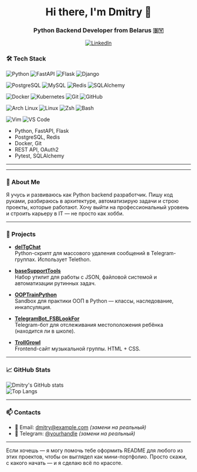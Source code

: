 <div align="center">
  <h1>Hi there, I'm Dmitry 👋</h1>
  <h3>Python Backend Developer from Belarus 🇧🇾</h3>

  <a href="https://www.linkedin.com/in/dmitry-belov-2584022b7">
    <img src="https://img.shields.io/badge/LinkedIn-blue?style=for-the-badge&logo=linkedin&logoColor=white" alt="LinkedIn" />
  </a>
</div>

### 🛠️ Tech Stack

![Python](https://img.shields.io/badge/Python-3.10+-blue?style=flat&logo=python&logoColor=white)
![FastAPI](https://img.shields.io/badge/FastAPI-009688?style=flat&logo=fastapi&logoColor=white)
![Flask](https://img.shields.io/badge/Flask-000000?style=flat&logo=flask&logoColor=white)
![Django](https://img.shields.io/badge/Django-092E20?style=flat&logo=django&logoColor=white)

![PostgreSQL](https://img.shields.io/badge/PostgreSQL-336791?style=flat&logo=postgresql&logoColor=white)
![MySQL](https://img.shields.io/badge/MySQL-4479A1?style=flat&logo=mysql&logoColor=white)
![Redis](https://img.shields.io/badge/Redis-DC382D?style=flat&logo=redis&logoColor=white)
![SQLAlchemy](https://img.shields.io/badge/SQLAlchemy-CCA682?style=flat&logo=python&logoColor=white)

![Docker](https://img.shields.io/badge/Docker-2496ED?style=flat&logo=docker&logoColor=white)
![Kubernetes](https://img.shields.io/badge/Kubernetes-326CE5?style=flat&logo=kubernetes&logoColor=white)
![Git](https://img.shields.io/badge/Git-F05032?style=flat&logo=git&logoColor=white)
![GitHub](https://img.shields.io/badge/GitHub-181717?style=flat&logo=github&logoColor=white)

![Arch Linux](https://img.shields.io/badge/Arch_Linux-1793D1?style=flat&logo=arch-linux&logoColor=white)
![Linux](https://img.shields.io/badge/Linux-FCC624?style=flat&logo=linux&logoColor=black)
![Zsh](https://img.shields.io/badge/Zsh-89E051?style=flat&logo=gnu-bash&logoColor=white)
![Bash](https://img.shields.io/badge/Bash-4EAA25?style=flat&logo=gnubash&logoColor=white)

![Vim](https://img.shields.io/badge/Vim-019733?style=flat&logo=vim&logoColor=white)
![VS Code](https://img.shields.io/badge/VS_Code-007ACC?style=flat&logo=visual-studio-code&logoColor=white)


- Python, FastAPI, Flask
- PostgreSQL, Redis
- Docker, Git
- REST API, OAuth2
- Pytest, SQLAlchemy

---

---

### 🧠 About Me
Я учусь и развиваюсь как Python backend разработчик. Пишу код руками, разбираюсь в архитектуре, автоматизирую задачи и строю проекты, которые работают. Хочу выйти на профессиональный уровень и строить карьеру в IT — не просто как хобби.

---

### 📂 Projects

- [**delTgChat**](https://github.com/MsW000/delTgChat)  
  Python-скрипт для массового удаления сообщений в Telegram-группах. Использует Telethon.

- [**baseSupportTools**](https://github.com/MsW000/baseSupportTools)  
  Набор утилит для работы с JSON, файловой системой и автоматизации рутинных задач.

- [**OOPTrainPython**](https://github.com/MsW000/OOPTrainPython)  
  Sandbox для практики ООП в Python — классы, наследование, инкапсуляция.

- [**TelegramBot_FSBLookFor**](https://github.com/MsW000/TelegramBot_FSBLookFor)  
  Telegram-бот для отслеживания местоположения ребёнка (находится ли в школе).

- [**TrollGrowl**](https://github.com/MsW000/TrollGrowl)  
  Frontend-сайт музыкальной группы. HTML + CSS.

---

### 📈 GitHub Stats

![Dmitry's GitHub stats](https://github-readme-stats.vercel.app/api?username=MsW000&show_icons=true&theme=radical)  
![Top Langs](https://github-readme-stats.vercel.app/api/top-langs/?username=MsW000&layout=compact&theme=radical)

---

### 📫 Contacts
- 📧 Email: dmitry@example.com *(замени на реальный)*
- 💬 Telegram: [@yourhandle](https://t.me/yourhandle) *(замени на реальный)*

---

Если хочешь — я могу помочь тебе оформить README для любого из этих проектов, чтобы он выглядел как мини-портфолио. Просто скажи, с какого начать — и я сделаю всё по красоте.